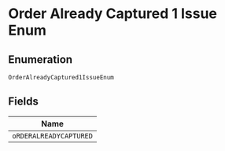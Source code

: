 
# Order Already Captured 1 Issue Enum

## Enumeration

`OrderAlreadyCaptured1IssueEnum`

## Fields

| Name |
|  --- |
| `oRDERALREADYCAPTURED` |

